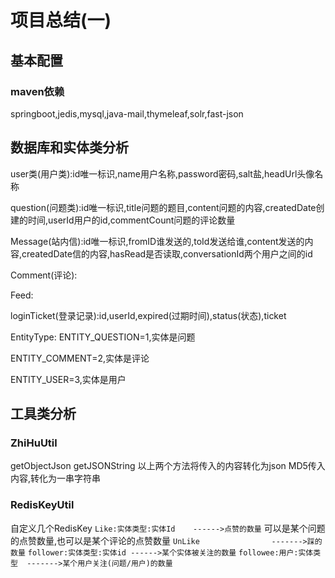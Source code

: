 # 项目总结(一)
## 基本配置
### maven依赖
springboot,jedis,mysql,java-mail,thymeleaf,solr,fast-json
## 数据库和实体类分析
user类(用户类):id唯一标识,name用户名称,password密码,salt盐,headUrl头像名称

question(问题类):id唯一标识,title问题的题目,content问题的内容,createdDate创建的时间,userId用户的id,commentCount问题的评论数量

Message(站内信):id唯一标识,fromID谁发送的,toId发送给谁,content发送的内容,createdDate信的内容,hasRead是否读取,conversationId两个用户之间的id

Comment(评论):

Feed:

loginTicket(登录记录):id,userId,expired(过期时间),status(状态),ticket

EntityType:
ENTITY_QUESTION=1,实体是问题

ENTITY_COMMENT=2,实体是评论

ENTITY_USER=3,实体是用户
## 工具类分析
### ZhiHuUtil
getObjectJson
getJSONString
以上两个方法将传入的内容转化为json
MD5传入内容,转化为一串字符串
### RedisKeyUtil
自定义几个RedisKey
`Like:实体类型:实体Id    ------>点赞的数量`
可以是某个问题的点赞数量,也可以是某个评论的点赞数量
`UnLike                ------->踩的数量`
`follower:实体类型:实体id ------>某个实体被关注的数量`
`followee:用户:实体类型  ------->某个用户关注(问题/用户)的数量`